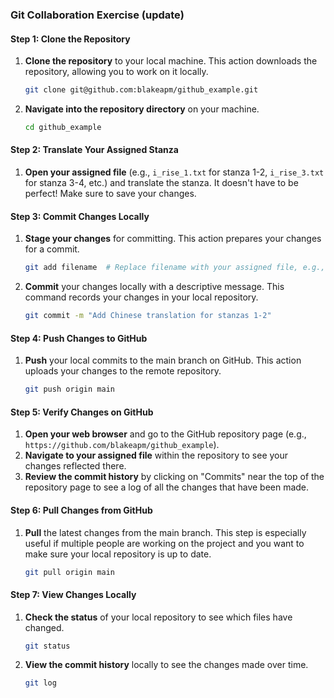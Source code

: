 ### Git Collaboration Exercise (update)

#### Step 1: Clone the Repository
1. **Clone the repository** to your local machine. This action downloads the repository, allowing you to work on it locally.
   ```bash
   git clone git@github.com:blakeapm/github_example.git
   ```
2. **Navigate into the repository directory** on your machine.
   ```bash
   cd github_example
   ```

#### Step 2: Translate Your Assigned Stanza
1. **Open your assigned file** (e.g., `i_rise_1.txt` for stanza 1-2, `i_rise_3.txt` for stanza 3-4, etc.) and translate the stanza. It doesn't have to be perfect! Make sure to save your changes.

#### Step 3: Commit Changes Locally
1. **Stage your changes** for committing. This action prepares your changes for a commit.
   ```bash
   git add filename  # Replace filename with your assigned file, e.g., i_rise_1.txt
   ```
2. **Commit** your changes locally with a descriptive message. This command records your changes in your local repository.
   ```bash
   git commit -m "Add Chinese translation for stanzas 1-2"
   ```

#### Step 4: Push Changes to GitHub
1. **Push** your local commits to the main branch on GitHub. This action uploads your changes to the remote repository.
   ```bash
   git push origin main
   ```

#### Step 5: Verify Changes on GitHub
1. **Open your web browser** and go to the GitHub repository page (e.g., `https://github.com/blakeapm/github_example`).
2. **Navigate to your assigned file** within the repository to see your changes reflected there.
3. **Review the commit history** by clicking on "Commits" near the top of the repository page to see a log of all the changes that have been made.

#### Step 6: Pull Changes from GitHub
1. **Pull** the latest changes from the main branch. This step is especially useful if multiple people are working on the project and you want to make sure your local repository is up to date.
   ```bash
   git pull origin main
   ```

#### Step 7: View Changes Locally
1. **Check the status** of your local repository to see which files have changed.
   ```bash
   git status
   ```
2. **View the commit history** locally to see the changes made over time.
   ```bash
   git log
   ```
